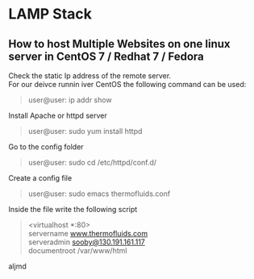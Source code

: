 # LAMP Stack
## How to host Multiple Websites on one linux server in CentOS 7 / Redhat 7 / Fedora
Check the static Ip address of the remote server.   
For our deivce runnin iver CentOS the following command can be used:   
> user@user: ip addr show   

Install Apache or httpd server   
> user@user: sudo yum install httpd

Go to the config folder
> user@user: sudo cd /etc/httpd/conf.d/  

Create a config file
> user@user: sudo emacs thermofluids.conf  

Inside the file write the following script  
> <virtualhost *:80>  
> servername www.thermofluids.com  
> serveradmin sooby@130.191.161.117  
> documentroot /var/www/html  
> </virtualhost>  

aljmd
